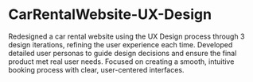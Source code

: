 # CarRentalWebsite-UX-Design
Redesigned a car rental website using the UX Design process through 3 design iterations, refining the user experience each time. Developed detailed user personas to guide design decisions and ensure the final product met real user needs. Focused on creating a smooth, intuitive booking process with clear, user-centered interfaces.
